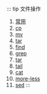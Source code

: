 ::: tip 文件操作

1. [常用](/linux/file/common.md)
2. [cp](/linux/file/cp.md)
3. [mv](/linux/file/mv.md)
4. [tar](/linux/file/tar.md)
5. [find](/linux/file/find.md)
6. [grep](/linux/file/grep.md)
7. [tar](/linux/file/tar.md)
8. [tail](/linux/file/tail.md)
9. [cat](/linux/file/cat.md)
10. [more-less](/linux/file/more-less.md)
11. [sed](/linux/file/sed.md)
:::
